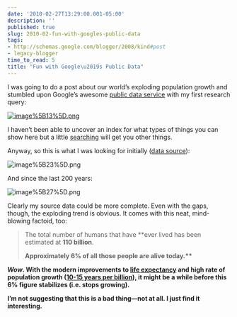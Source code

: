 ```yaml
---
date: '2010-02-27T13:29:00.001-05:00'
description: ''
published: true
slug: 2010-02-fun-with-googles-public-data
tags:
- http://schemas.google.com/blogger/2008/kind#post
- legacy-blogger
time_to_read: 5
title: "Fun with Google\u2019s Public Data"
---
```



I was going to do a post about our world’s exploding population growth and stumbled upon Google’s awesome <a href="http://www.google.com/publicdata?ds=wb-wdi&amp;met=sp_pop_totl&amp;q=world+population#met=sp_pop_totl&amp;idim=country:USA:GBR:JPN:DEU:CAN:MEX:RUS:VNM">public data service</a> with my first research query:

<a href="http://www.google.com/publicdata?ds=wb-wdi&amp;met=sp_pop_totl&amp;q=world+population#met=sp_pop_totl&amp;idim=country:USA:GBR:JPN:DEU:CAN:MEX:RUS:VNM">![image%5B13%5D.png](image%5B13%5D.png)</a> 

I haven’t been able to uncover an index for what types of things you can show here but a little <a href="http://www.google.com/search?q=site:http://www.google.com/publicdata+co2">searching</a> will get you other things.

Anyway, so this is what I was looking for initially (<a href="http://www.vaughns-1-pagers.com/history/world-population-growth.htm">data source</a>):

![image%5B23%5D.png](image%5B23%5D.png)&#160;

And since the last 200 years:

![image%5B27%5D.png](image%5B27%5D.png) 

Clearly my source data could be more complete. Even with the gaps, though, the exploding trend is obvious. It comes with this neat, mind-blowing factoid, too:
<blockquote> 

The total number of humans that have **ever lived</b> has been estimated at <b>110 billion</b>.      

<b>Approximately 6% of all those people are alive today.**
</blockquote>

*Wow*. With the modern improvements to <a href="http://www.google.com/publicdata?ds=wb-wdi&amp;q=lifespan#met=sp_dyn_le00_in&amp;tdim=true">life expectancy</a> and high rate of population growth (<a href="http://en.wikipedia.org/wiki/File:World_population_growth_-_time_between_each_billion-person_growth.jpg">10-15 years per billion</a>), it might be a while before this 6% figure stabilizes (i.e. stops growing). 

I’m not suggesting that this is a bad thing—not at all. I just find it interesting.